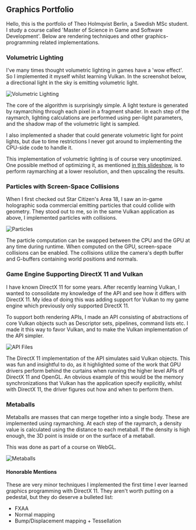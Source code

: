 ## Graphics Portfolio
Hello, this is the portfolio of Theo Holmqvist Berlin, a Swedish MSc student. I study a course called 'Master of Science in Game and Software Development'. Below are rendering techniques and other graphics-programming related implementations.

### Volumetric Lighting
I've many times thought volumetric lighting in games have a 'wow effect'. So I implemented it myself whilst learning Vulkan. In the screenshot below, a directional light in the sky is emitting volumetric light.

![Volumetric Lighting](https://i.gyazo.com/30c8c096f3c22aae8b8a1eb4f9232308.jpg)

The core of the algorithm is surprisingly simple. A light texture is generated by raymarching through each pixel in a fragment shader. In each step of the raymarch, lighting calculations are performed using per-light parameters, and the shadow map of the volumetric light is sampled.

I also implemented a shader that could generate volumetric light for point lights, but due to time restrictions I never got around to implementing the CPU-side code to handle it.

This implementation of volumetric lighting is of course very unoptimized. One possible method of optimizing it, as mentioned [in this slideshow](https://fr.slideshare.net/BenjaminGlatzel/volumetric-lighting-for-many-lights-in-lords-of-the-fallen), is to perform raymarching at a lower resolution, and then upscaling the results.

### Particles with Screen-Space Collisions
When I first checked out Star Citizen's Area 18, I saw an in-game holographic soda commercial emitting particles that could collide with geometry. They stood out to me, so in the same Vulkan application as above, I implemented particles with collisions.

![Particles](particles.gif)

The particle computation can be swapped between the CPU and the GPU at any time during runtime. When computed on the GPU, screen-space collisions can be enabled. The collisions utilize the camera's depth buffer and G-buffers containing world positions and normals.

### Game Engine Supporting DirectX 11 and Vulkan
I have known DirectX 11 for some years. After recently learning Vulkan, I wanted to consolidate my knowledge of the API and see how it differs with DirectX 11. My idea of doing this was adding support for Vulkan to my game engine which previously only supported DirectX 11.

To support both rendering APIs, I made an API consisting of abstractions of core Vulkan objects such as Descriptor sets, pipelines, command lists etc. I made it this way to favor Vulkan, and to make the Vulkan implementation of the API simpler.

![API Files](https://i.gyazo.com/82545f2d0fdc9f5323ecae7d796b843b.png)

The DirectX 11 implementation of the API simulates said Vulkan objects. This was fun and insightful to do, as it highlighted some of the work that GPU drivers perform behind the curtains when running the higher level APIs of DirectX 11 and OpenGL. An obvious example of this would be the memory synchronizations that Vulkan has the application specify explicitly, whilst with DirectX 11, the driver figures out how and when to perform them.

### Metaballs
Metaballs are masses that can merge together into a single body. These are implemented using raymarching. At each step of the raymarch, a density value is calculated using the distance to each metaball. If the density is high enough, the 3D point is inside or on the surface of a metaball.

This was done as part of a course on WebGL.

![Metaballs](metaballs.gif)

#### Honorable Mentions
These are very minor techniques I implemented the first time I ever learned graphics programming with DirectX 11. They aren't worth putting on a pedestal, but they do deserve a bulleted list:
- FXAA
- Normal mapping
- Bump/Displacement mapping + Tessellation
